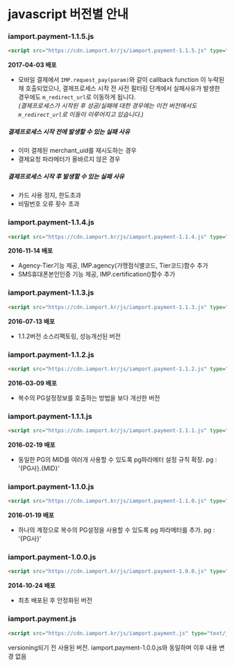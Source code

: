 # javascript 버전별 안내

### iamport.payment-1.1.5.js  

```html  
<script src="https://cdn.iamport.kr/js/iamport.payment-1.1.5.js" type="text/javascript"></script>
```  
**2017-04-03 배포**  
- 모바일 결제에서 `IMP.request_pay(param)`와 같이 callback function 이 누락된 채 호출되었으나, 결제프로세스 시작 전 사전 필터링 단계에서 실패사유가 발생한 경우에도 `m_redirect_url`로 이동하게 됩니다.  
*(결제프로세스가 시작된 후 성공/실패에 대한 경우에는 이전 버전에서도 `m_redirect_url`로 이동이 이루어지고 있습니다.)*  

##### 결제프로세스 시작 전에 발생할 수 있는 실패 사유   
- 이미 결제된 merchant_uid를 재시도하는 경우
- 결제요청 파라메터가 올바르지 않은 경우

##### 결제프로세스 시작 후 발생할 수 있는 실패 사유  
- 카드 사용 정지, 한도초과  
- 비밀번호 오류 횟수 초과  

### iamport.payment-1.1.4.js  

```html  
<script src="https://cdn.iamport.kr/js/iamport.payment-1.1.4.js" type="text/javascript"></script>
```  
**2016-11-14 배포**  
- Agency-Tier기능 제공, IMP.agency(가맹점식별코드, Tier코드)함수 추가  
- SMS휴대폰본인인증 기능 제공, IMP.certification()함수 추가  

### iamport.payment-1.1.3.js  

```html  
<script src="https://cdn.iamport.kr/js/iamport.payment-1.1.3.js" type="text/javascript"></script>
```  
**2016-07-13 배포**  
- 1.1.2버전 소스리팩토링, 성능개선된 버전  


### iamport.payment-1.1.2.js  

```html  
<script src="https://cdn.iamport.kr/js/iamport.payment-1.1.2.js" type="text/javascript"></script>
```  
**2016-03-09 배포**  
- 복수의 PG설정정보를 호출하는 방법을 보다 개선한 버전  


### iamport.payment-1.1.1.js  

```html  
<script src="https://cdn.iamport.kr/js/iamport.payment-1.1.1.js" type="text/javascript"></script>
```  
**2016-02-19 배포**  
- 동일한 PG의 MID를 여러개 사용할 수 있도록 pg파라메터 설정 규칙 확장. pg : '{PG사}.{MID}'  

### iamport.payment-1.1.0.js  

```html  
<script src="https://cdn.iamport.kr/js/iamport.payment-1.1.0.js" type="text/javascript"></script>
```  
**2016-01-19 배포**  
- 하나의 계정으로 복수의 PG설정을 사용할 수 있도록 pg 파라메터를 추가. pg : '{PG사}'  


### iamport.payment-1.0.0.js

```html  
<script src="https://cdn.iamport.kr/js/iamport.payment-1.0.0.js" type="text/javascript"></script>
```  
**2014-10-24 배포**  
- 최초 배포된 후 안정화된 버전  

### iamport.payment.js  

```html  
<script src="https://cdn.iamport.kr/js/iamport.payment.js" type="text/javascript"></script>
```  
versioning되기 전 사용된 버전. iamport.payment-1.0.0.js와 동일하며 이후 내용 변경 없음  